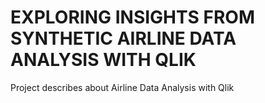 # EXPLORING INSIGHTS FROM SYNTHETIC AIRLINE DATA ANALYSIS WITH QLIK
Project describes about Airline Data Analysis with Qlik 
